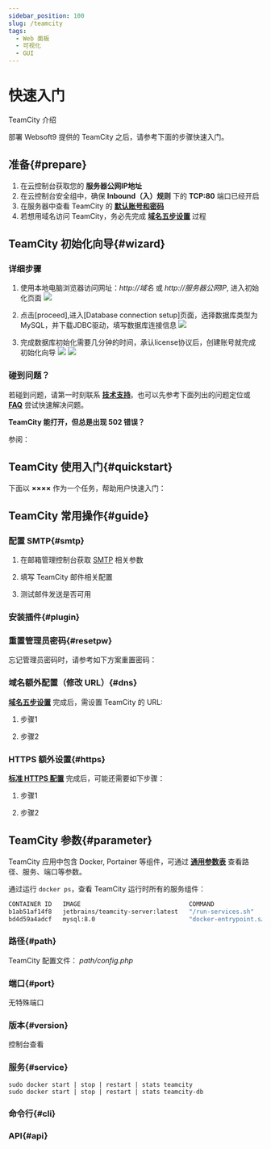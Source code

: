 ```yaml
---
sidebar_position: 100
slug: /teamcity
tags:
  - Web 面板
  - 可视化
  - GUI
---
```


# 快速入门

TeamCity 介绍

部署 Websoft9 提供的 TeamCity 之后，请参考下面的步骤快速入门。

## 准备{#prepare}

1. 在云控制台获取您的 **服务器公网IP地址** 
2. 在云控制台安全组中，确保 **Inbound（入）规则** 下的 **TCP:80** 端口已经开启
3. 在服务器中查看 TeamCity 的 **[默认账号和密码](./user/credentials)**  
4. 若想用域名访问 TeamCity，务必先完成 **[域名五步设置](./administrator/domain_step)** 过程

## TeamCity 初始化向导{#wizard}

### 详细步骤

1. 使用本地电脑浏览器访问网址：*http://域名* 或 *http://服务器公网IP*, 进入初始化页面
   ![](https://libs.websoft9.com/Websoft9/DocsPicture/zh/teamcity/teamcity-start-websoft9.png)

2. 点击[proceed],进入[Database connection setup]页面，选择数据库类型为MySQL，并下载JDBC驱动，填写数据库连接信息
   ![](https://libs.websoft9.com/Websoft9/DocsPicture/zh/teamcity/teamcity-setupdb-websoft9.png)

3. 完成数据库初始化需要几分钟的时间，承认license协议后，创建账号就完成初始化向导
   ![](https://libs.websoft9.com/Websoft9/DocsPicture/zh/teamcity/teamcity-account-websoft9.png)
   ![](https://libs.websoft9.com/Websoft9/DocsPicture/zh/teamcity/teamcity-main-websoft9.png)

### 碰到问题？

若碰到问题，请第一时刻联系 **[技术支持](./helpdesk)**。也可以先参考下面列出的问题定位或  **[FAQ](./faq#setup)** 尝试快速解决问题。

**TeamCity 能打开，但总是出现 502 错误？**  

参阅：

## TeamCity 使用入门{#quickstart}

下面以 **××××** 作为一个任务，帮助用户快速入门：

## TeamCity 常用操作{#guide}

### 配置 SMTP{#smtp}

1. 在邮箱管理控制台获取 [SMTP](./administrator/smtp) 相关参数

2. 填写 TeamCity 邮件相关配置

3. 测试邮件发送是否可用

### 安装插件{#plugin}

### 重置管理员密码{#resetpw}

忘记管理员密码时，请参考如下方案重置密码：  

### 域名额外配置（修改 URL）{#dns}

**[域名五步设置](./administrator/domain_step)** 完成后，需设置 TeamCity 的 URL:  

1. 步骤1

2. 步骤2

### HTTPS 额外设置{#https}

**[标准 HTTPS 配置](./administrator/domain_https)** 完成后，可能还需要如下步骤： 

1. 步骤1

2. 步骤2

## TeamCity 参数{#parameter}

TeamCity 应用中包含 Docker, Portainer 等组件，可通过 **[通用参数表](./administrator/parameter)** 查看路径、服务、端口等参数。 

通过运行 `docker ps`，查看 TeamCity 运行时所有的服务组件：   

```bash
CONTAINER ID   IMAGE                              COMMAND                  CREATED          STATUS          PORTS                                       NAMES
b1ab51af14f8   jetbrains/teamcity-server:latest   "/run-services.sh"       21 minutes ago   Up 21 minutes   0.0.0.0:8111->8111/tcp, :::8111->8111/tcp   teamcity
bd4d59a4adcf   mysql:8.0                          "docker-entrypoint.s…"   21 minutes ago   Up 21 minutes   3306/tcp, 33060/tcp                         teamcity-db

```

### 路径{#path}

TeamCity 配置文件： *path/config.php*    

### 端口{#port}

无特殊端口

### 版本{#version}

控制台查看

### 服务{#service}

```shell
sudo docker start | stop | restart | stats teamcity
sudo docker start | stop | restart | stats teamcity-db
```

### 命令行{#cli}

### API{#api}
